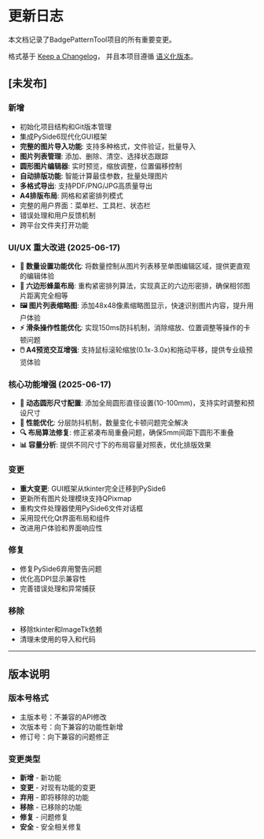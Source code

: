 # 更新日志

本文档记录了BadgePatternTool项目的所有重要变更。

格式基于 [Keep a Changelog](https://keepachangelog.com/zh-CN/1.0.0/)，
并且本项目遵循 [语义化版本](https://semver.org/lang/zh-CN/)。

## [未发布]

### 新增
- 初始化项目结构和Git版本管理
- 集成PySide6现代化GUI框架
- **完整的图片导入功能**: 支持多种格式，文件验证，批量导入
- **图片列表管理**: 添加、删除、清空、选择状态跟踪
- **圆形图片编辑器**: 实时预览，缩放调整，位置偏移控制
- **自动排版功能**: 智能计算最佳参数，批量处理图片
- **多格式导出**: 支持PDF/PNG/JPG高质量导出
- **A4排版布局**: 网格和紧密排列模式
- 完整的用户界面：菜单栏、工具栏、状态栏
- 错误处理和用户反馈机制
- 跨平台文件夹打开功能

### UI/UX 重大改进 (2025-06-17)
- **🎯 数量设置功能优化**: 将数量控制从图片列表移至单图编辑区域，提供更直观的编辑体验
- **🔷 六边形蜂巢布局**: 重构紧密排列算法，实现真正的六边形密排，确保相邻图片距离完全相等
- **🖼️ 图片列表缩略图**: 添加48x48像素缩略图显示，快速识别图片内容，提升用户体验
- **⚡ 滑条操作性能优化**: 实现150ms防抖机制，消除缩放、位置调整等操作的卡顿问题
- **🖱️ A4预览交互增强**: 支持鼠标滚轮缩放(0.1x-3.0x)和拖动平移，提供专业级预览体验

### 核心功能增强 (2025-06-17)
- **🔧 动态圆形尺寸配置**: 添加全局圆形直径设置(10-100mm)，支持实时调整和预设尺寸
- **🚀 性能优化**: 分层防抖机制，数量变化卡顿问题完全解决
- **🔍 布局算法修复**: 修正紧凑布局重叠问题，确保5mm间距下圆形不重叠
- **📊 容量分析**: 提供不同尺寸下的布局容量对照表，优化排版效果

### 变更
- **重大变更**: GUI框架从tkinter完全迁移到PySide6
- 更新所有图片处理模块支持QPixmap
- 重构文件处理器使用PySide6文件对话框
- 采用现代化Qt界面布局和组件
- 改进用户体验和界面响应性

### 修复
- 修复PySide6弃用警告问题
- 优化高DPI显示兼容性
- 完善错误处理和异常捕获

### 移除
- 移除tkinter和ImageTk依赖
- 清理未使用的导入和代码

---

## 版本说明

### 版本号格式
- 主版本号：不兼容的API修改
- 次版本号：向下兼容的功能性新增
- 修订号：向下兼容的问题修正

### 变更类型
- **新增** - 新功能
- **变更** - 对现有功能的变更
- **弃用** - 即将移除的功能
- **移除** - 已移除的功能
- **修复** - 问题修复
- **安全** - 安全相关修复
